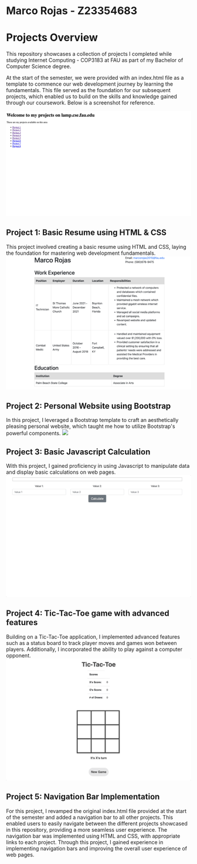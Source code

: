 # Marco Rojas - Z23354683



# Projects Overview
This repository showcases a collection of projects I completed while studying Internet Computing - COP3183 at FAU as part of my Bachelor of Computer Science degree.

At the start of the semester, we were provided with an index.html file as a template to commence our web development journey by learning the fundamentals. This file served as the foundation for our subsequent projects, which enabled us to build on the skills and knowledge gained through our coursework. Below is a screenshot for reference.

![](./p2/assets/img/portfolio/original-index.png)
## Project 1: Basic Resume using HTML & CSS
This project involved creating a basic resume using HTML and CSS, laying the foundation for mastering web development fundamentals.
![](./p2/assets/img/portfolio/portfolio-1.jpg)



## Project 2: Personal Website using Bootstrap
In this project, I leveraged a Bootstrap template to craft an aesthetically pleasing personal website, which taught me how to utilize Bootstrap's powerful components.
![](./p2/assets/img/portfolio/portfolio.jpg)



## Project 3: Basic Javascript Calculation
With this project, I gained proficiency in using Javascript to manipulate data and display basic calculations on web pages.
![](p3/images/calculations.gif)



## Project 4: Tic-Tac-Toe game with advanced features
Building on a Tic-Tac-Toe application, I implemented advanced features such as a status board to track player moves and games won between players. Additionally, I incorporated the ability to play against a computer opponent.
![](p4/images/tic-tac-toe.gif)


## Project 5: Navigation Bar Implementation
For this project, I revamped the original index.html file provided at the start of the semester and added a navigation bar to all other projects. This enabled users to easily navigate between the different projects showcased in this repository, providing a more seamless user experience. The navigation bar was implemented using HTML and CSS, with appropriate links to each project. Through this project, I gained experience in implementing navigation bars and improving the overall user experience of web pages.